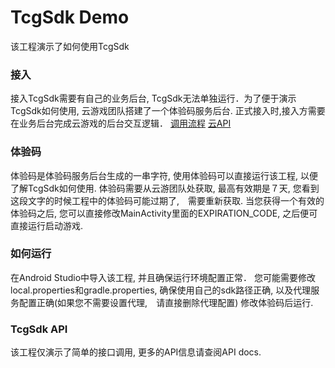 # TcgSdk Demo
该工程演示了如何使用TcgSdk

### 接入
接入TcgSdk需要有自己的业务后台, TcgSdk无法单独运行．为了便于演示TcgSdk如何使用, 云游戏团队搭建了一个体验码服务后台.
正式接入时,接入方需要在业务后台完成云游戏的后台交互逻辑．
[调用流程](https://cloud.tencent.com/document/product/1162/47435)
[云API](https://cloud.tencent.com/document/product/1162/40740)


### 体验码
体验码是体验码服务后台生成的一串字符, 使用体验码可以直接运行该工程, 以便了解TcgSdk如何使用.
体验码需要从云游团队处获取, 最高有效期是７天, 您看到这段文字的时候工程中的体验码可能过期了,　需要重新获取.
当您获得一个有效的体验码之后, 您可以直接修改MainActivity里面的EXPIRATION_CODE, 之后便可直接运行启动游戏.

### 如何运行
在Android Studio中导入该工程, 并且确保运行环境配置正常．
您可能需要修改local.properties和gradle.properties, 确保使用自己的sdk路径正确, 以及代理服务配置正确(如果您不需要设置代理,　请直接删除代理配置)
修改体验码后运行.

### TcgSdk API
该工程仅演示了简单的接口调用, 更多的API信息请查阅API docs.